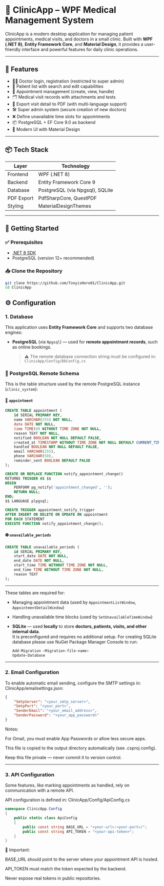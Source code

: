 # 🏥 ClinicApp – WPF Medical Management System

ClinicApp is a modern desktop application for managing patient appointments, medical visits, and doctors in a small clinic. Built with **WPF (.NET 8)**, **Entity Framework Core**, and **Material Design**, it provides a user-friendly interface and powerful features for daily clinic operations.

---

## 🧰 Features

- 👨‍⚕️ Doctor login, registration (restricted to super admin)
- 👤 Patient list with search and edit capabilities
- 📅 Appointment management (create, view, handle)
- 🗂️ Medical visit records with attachments and tests
- 📄 Export visit detail to PDF (with multi-language support)
- 🛠 Super admin system (secure creation of new doctors)
- ❌ Define unavailable time slots for appointments
- 📦 PostgreSQL + EF Core 9.0 as backend
- 🎨 Modern UI with Material Design

---

## 📦 Tech Stack

| Layer          | Technology                          |
|----------------|-------------------------------------|
| Frontend       | WPF (.NET 8)                        |
| Backend        | Entity Framework Core 9             |
| Database       | PostgreSQL (via Npgsql), SQLite     |
| PDF Export     | PdfSharpCore, QuestPDF              |
| Styling        | MaterialDesignThemes                |


---

## 🚀 Getting Started

### ✅ Prerequisites

- [.NET 8 SDK](https://dotnet.microsoft.com/en-us/download)
- PostgreSQL (version 12+ recommended)

### 📥 Clone the Repository

```bash
git clone https://github.com/TonyisHero01/ClinicApp.git
cd ClinicApp
```

## ⚙️ Configuration

### 1. Database

This application uses **Entity Framework Core** and supports two database engines:

- **PostgreSQL** (via `Npgsql`) — used for **remote appointment records**, such as online bookings.

  > ⚠ The remote database connection string must be configured in:  
  > `ClinicApp/Config/DbConfig.cs`   

### 🧩 PostgreSQL Remote Schema

This is the table structure used by the remote PostgreSQL instance (`clinic_system`):

#### 📅 `appointment`
```sql
CREATE TABLE appointment (
    id SERIAL PRIMARY KEY,
    name VARCHAR(255) NOT NULL,
    date DATE NOT NULL,
    time TIME(0) WITHOUT TIME ZONE NOT NULL,
    reason TEXT NOT NULL,
    notified BOOLEAN NOT NULL DEFAULT FALSE,
    created_at TIMESTAMP WITHOUT TIME ZONE NOT NULL DEFAULT CURRENT_TIMESTAMP,
    handled BOOLEAN NOT NULL DEFAULT FALSE,
    email VARCHAR(255),
    phone VARCHAR(50),
    reminder_sent BOOLEAN DEFAULT FALSE
);

CREATE OR REPLACE FUNCTION notify_appointment_change()
RETURNS TRIGGER AS $$
BEGIN
    PERFORM pg_notify('appointment_changed', '');
    RETURN NULL;
END;
$$ LANGUAGE plpgsql;

CREATE TRIGGER appointment_notify_trigger
AFTER INSERT OR DELETE OR UPDATE ON appointment
FOR EACH STATEMENT
EXECUTE FUNCTION notify_appointment_change();
```

#### ⛔ `unavailable_periods`
```sql
CREATE TABLE unavailable_periods (
    id SERIAL PRIMARY KEY,
    start_date DATE NOT NULL,
    end_date DATE NOT NULL,
    start_time TIME WITHOUT TIME ZONE NOT NULL,
    end_time TIME WITHOUT TIME ZONE NOT NULL,
    reason TEXT
);

```

---

These tables are required for:

- Managing appointment data (used by `AppointmentListWindow`, `AppointmentDetailWindow`)
- Handling unavailable time blocks (used by `SetUnavailableTimeWindow`)


- **SQLite** — used **locally** to store **doctors, patients, visits, and other internal data**.  
  It is preconfigured and requires no additional setup.
For creating SQLite database please use NuGet Package Manager Console to run: 
    ```bash
    Add-Migration <Migration-file-name>
    Update-Database
    ```
---
### 2. Email Configuration

To enable automatic email sending, configure the SMTP settings in:
ClinicApp/emailsettings.json:

```json
{
    "SmtpServer": "<your_smtp_server>",
    "SmtpPort": "<your_port>",
    "SenderEmail": "<your_email_address>",
    "SenderPassword": "<your_app_password>"
}
```
Notes:

For Gmail, you must enable App Passwords or allow less secure apps.

This file is copied to the output directory automatically (see .csproj config).

Keep this file private — never commit it to version control.

---

### 3. API Configuration

Some features, like marking appointments as handled, rely on communication with a remote API.

API configuration is defined in:
ClinicApp/Config/ApiConfig.cs
```csharp
namespace ClinicApp.Config
{
    public static class ApiConfig
    {
        public const string BASE_URL = "<your-url>:<your-port>/";
        public const string API_TOKEN = "<your-api-token>";
    }
}
```
📌 Important:

BASE_URL should point to the server where your appointment API is hosted.

API_TOKEN must match the token expected by the backend.

Never expose real tokens in public repositories.

